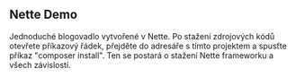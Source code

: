 Nette Demo
----------

Jednoduché blogovadlo vytvořené v Nette.
Po stažení zdrojových kódů otevřete příkazový řádek, přejděte do adresáře s tímto projektem a spusťte příkaz "composer install".
Ten se postará o stažení Nette frameworku a všech závislostí.
